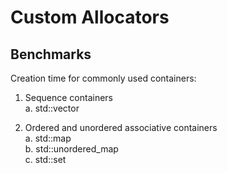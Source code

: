# Custom Allocators  
## Benchmarks  
Creation time for commonly used containers:
1. Sequence containers    
	a. std::vector  

2. Ordered and unordered associative containers    
	a. std::map    
	b. std::unordered_map    
	c. std::set    

